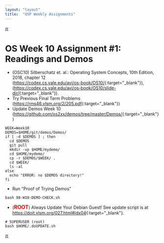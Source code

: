```yaml
---
layout: "layout"
title:  "OSP Weekly Assignments"
---
```


[&#x213C;](#idxXXX)<br id="idx000">

# OS Week 10 Assignment #1: Readings and Demos

* (OSC10) Silberschatz et. al.: Operating System Concepts, 10th Edition, 2018, chapter 12<br>
  (<https://codex.cs.yale.edu/avi/os-book/OS10/>{:target="_blank"}),<br>
  (<https://codex.cs.yale.edu/avi/os-book/OS10/slide-dir/>{:target="_blank"}).
* Try Previous Final Term Problems (<https://rms46.vlsm.org/2/205.pdf>{:target="_blank"})
* Update Demos Week 10 <br>(<https://github.com/os2xx/demos/tree/master/Demos/>{:target="_blank"})

```
WEEK=Week10
DEMOS=$HOME/git/demos/Demos/
if [ -d $DEMOS ] ; then
  cd $DEMOS
  git pull
  mkdir -vp $HOME/mydemo/
  cd $HOME/mydemo/
  cp -r $DEMOS/$WEEK/ .
  cd $WEEK/
  ls -al
else
  echo "ERROR: no $DEMOS directory!"
fi

```

* Run "Proof of Trying Demos"

```
bash 98-W10-DEMO-CHECK.sh

```

* (<span style="color:red; font-weight:bold; font-size:larger;">ROOT</span>)
  Always Update Your Debian Guest! See update script is at <br>
  <https://doit.vlsm.org/027.html#idx04>{:target="_blank"}.

```
# SUPERUSER (root)
bash $HOME/.doUPDATE.sh

```

[&#x213C;](#)<br id="idxXXX"><br>

